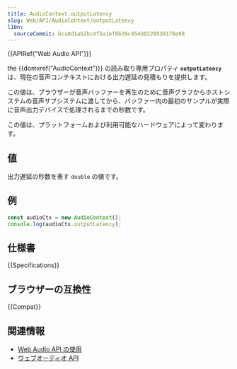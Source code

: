 ```yaml
---
title: AudioContext.outputLatency
slug: Web/API/AudioContext/outputLatency
l10n:
  sourceCommit: bca8d1ab2bc4f5a1ef6b39c454b0229539178e98
---
```


{{APIRef("Web Audio API")}}

the {{domxref("AudioContext")}} の読み取り専用プロパティ **`outputLatency`** は、現在の音声コンテキストにおける出力遅延の見積もりを提供します。

この値は、ブラウザーが音声バッファーを再生のために音声グラフからホストシステムの音声サブシステムに渡してから、バッファー内の最初のサンプルが実際に音声出力デバイスで処理されるまでの秒数です。

この値は、プラットフォームおよび利用可能なハードウェアによって変わります。

## 値

出力遅延の秒数を表す `double` の値です。

## 例

```js
const audioCtx = new AudioContext();
console.log(audioCtx.outputLatency);
```

## 仕様書

{{Specifications}}

## ブラウザーの互換性

{{Compat}}

## 関連情報

- [Web Audio API の使用](/ja/docs/Web/API/Web_Audio_API/Using_Web_Audio_API)
- [ウェブオーディオ API](/ja/docs/Web/API/Web_Audio_API)
